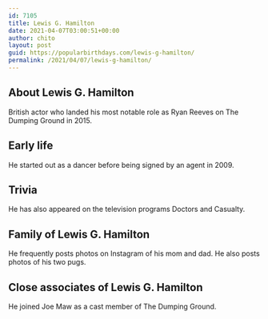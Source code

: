```yaml
---
id: 7105
title: Lewis G. Hamilton
date: 2021-04-07T03:00:51+00:00
author: chito
layout: post
guid: https://popularbirthdays.com/lewis-g-hamilton/
permalink: /2021/04/07/lewis-g-hamilton/
---
```

<!--Content-->


          
          
## About Lewis G. Hamilton



  British actor who landed his most notable role as Ryan Reeves on The Dumping Ground in 2015.

                
                
## Early life



  He started out as a dancer before being signed by an agent in 2009.

                
                
## Trivia



  He has also appeared on the television programs Doctors and Casualty.

                
                
## Family of Lewis G. Hamilton



  He frequently posts photos on Instagram of his mom and dad. He also posts photos of his two pugs.

                
                
## Close associates of Lewis G. Hamilton



  He joined Joe Maw as a cast member of The Dumping Ground.

          
          